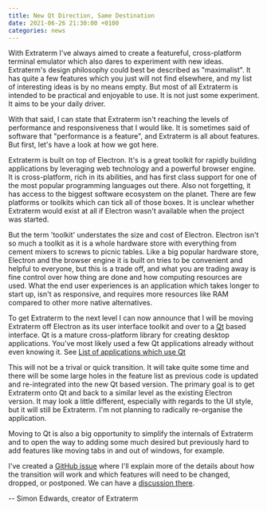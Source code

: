 ```yaml
---
title: New Qt Direction, Same Destination
date: 2021-06-26 21:30:00 +0100
categories: news
---
```


With Extraterm I've always aimed to create a featureful, cross-platform terminal emulator which also dares to experiment with new ideas. Extraterm's design philosophy could best be described as "maximalist". It has quite a few features which you just will not find elsewhere, and my list of interesting ideas is by no means empty. But most of all Extraterm is intended to be practical and enjoyable to use. It is not just some experiment. It aims to be your daily driver.

With that said, I can state that Extraterm isn't reaching the levels of performance and responsiveness that I would like. It is sometimes said of software that "performance is a feature", and Extraterm is all about features. But first, let's have a look at how we got here.

Extraterm is built on top of Electron. It's is a great toolkit for rapidly building applications by leveraging web technology and a powerful browser engine. It is cross-platform, rich in its abilities, and has first class support for one of the most popular programming languages out there. Also not forgetting, it has access to the biggest software ecosystem on the planet. There are few platforms or toolkits which can tick all of those boxes. It is unclear whether Extraterm would exist at all if Electron wasn't available when the project was started.

But the term 'toolkit' understates the size and cost of Electron. Electron isn't so much a toolkit as it is a whole hardware store with everything from cement mixers to screws to picnic  tables. Like a big popular hardware store, Electron and the browser engine it is built on tries to be convenient and helpful to everyone, but this is a trade off, and what you are trading away is fine control over how thing are done and how computing resources are used. What the end user experiences is an application which takes longer to start up, isn't as responsive, and requires more resources like RAM compared to other more native alternatives.

To get Extraterm to the next level I can now announce that I will be moving Extraterm off Electron as its user interface toolkit and over to a [Qt](https://www.qt.io/) based interface. Qt is a mature cross-platform library for creating desktop applications. You've most likely used a few Qt applications already without even knowing it. See [List of applications which use Qt](https://en.wikipedia.org/wiki/Category:Software_that_uses_Qt)

This will not be a trival or quick transition. It will take quite some time and there will be some large holes in the feature list as previous code is updated and re-integrated into the new Qt based version. The primary goal is to get Extraterm onto Qt and back to a similar level as the existing Electron version. It may look a little different, especially with regards to the UI style, but it will still be Extraterm. I'm not planning to radically re-organise the application.

Moving to Qt is also a big opportunity to simplify the internals of Extraterm and to open the way to adding some much desired but previously hard to add features like moving tabs in and out of windows, for example.

I've created a [GitHub issue](https://github.com/sedwards2009/extraterm/issues/348) where I'll explain more of the details about how the transition will work and which features will need to be changed, dropped, or postponed. We can have a [discussion there](https://github.com/sedwards2009/extraterm/issues/348).


-- Simon Edwards, creator of Extraterm
